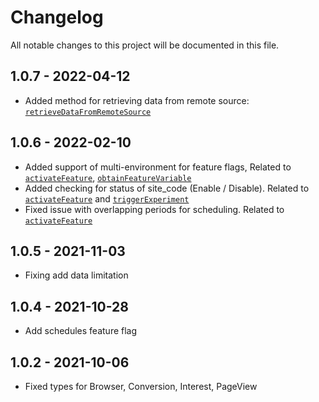 # Changelog
All notable changes to this project will be documented in this file.

## 1.0.7 - 2022-04-12
* Added method for retrieving data from remote source: [`retrieveDataFromRemoteSource`](https://developers.kameleoon.com/javascript-sdk.html#retrievedatafromremotesource)

## 1.0.6 - 2022-02-10
* Added support of multi-environment for feature flags, Related to [`activateFeature`](https://developers.kameleoon.com/javascript-sdk.html#activatefeature), [`obtainFeatureVariable`](https://developers.kameleoon.com/javascript-sdk.html#obtainfeaturevariable)
* Added checking for status of site_code (Enable / Disable). Related to [`activateFeature`](https://developers.kameleoon.com/javascript-sdk.html#activatefeature) and [`triggerExperiment`](https://developers.kameleoon.com/javascript-sdk.html#triggerexperiment)
* Fixed issue with overlapping periods for scheduling. Related to [`activateFeature`](https://developers.kameleoon.com/javascript-sdk.html#activatefeature)

## 1.0.5 - 2021-11-03
* Fixing add data limitation

## 1.0.4 - 2021-10-28
* Add schedules feature flag

## 1.0.2 - 2021-10-06
* Fixed types for Browser, Conversion, Interest, PageView
